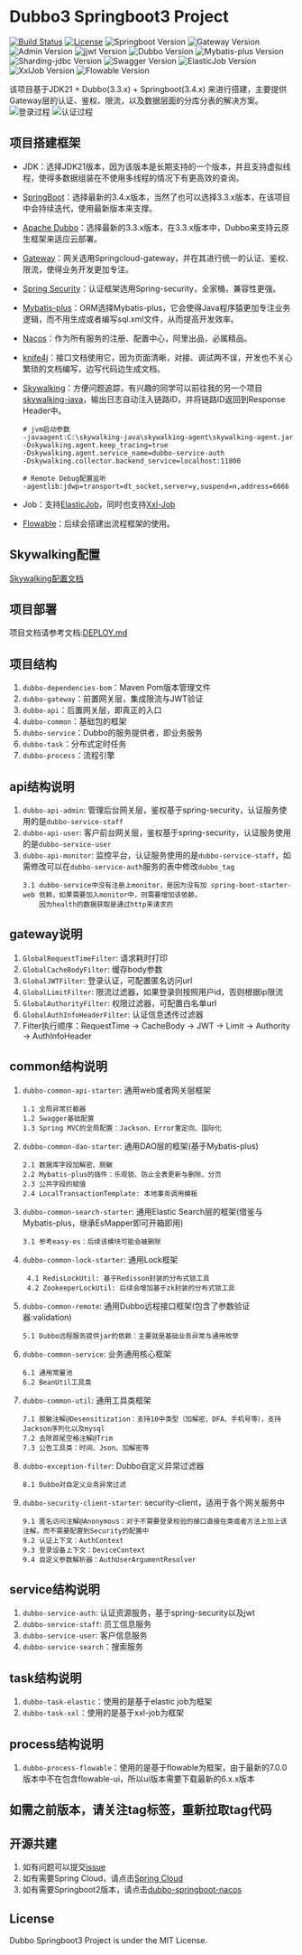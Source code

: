# Dubbo3 Springboot3 Project

[![Build Status](https://img.shields.io/badge/Build-ZhiQinlsZhen-red)](https://github.com/ZhiQinIsZhen)
[![License](https://img.shields.io/badge/License-MIT-yellow)](https://github.com/ZhiQinIsZhen/auth-netty/blob/main/LICENSE)
![Springboot Version](https://img.shields.io/badge/Springboot-3.4.2-brightgreen)
![Gateway Version](https://img.shields.io/badge/Gateway-4.1.5-brightgreen)
![Admin Version](https://img.shields.io/badge/Admin-3.4.1-brightgreen)
![jjwt Version](https://img.shields.io/badge/jjwt-0.12.6-brightgreen)
![Dubbo Version](https://img.shields.io/badge/Dubbo-3.3.3-brightgreen)
![Mybatis-plus Version](https://img.shields.io/badge/MybatisPlus-3.5.10.1-brightgreen)
![Sharding-jdbc Version](https://img.shields.io/badge/ShardingJdbc-5.5.2-brightgreen)
![Swagger Version](https://img.shields.io/badge/knife4j-4.4.0-brightgreen)
![ElasticJob Version](https://img.shields.io/badge/elasticjob-3.0.4-brightgreen)
![XxlJob Version](https://img.shields.io/badge/xxljob-3.0.0-brightgreen)
![Flowable Version](https://img.shields.io/badge/flowable-7.1.0-brightgreen)

该项目基于JDK21 + Dubbo(3.3.x) + Springboot(3.4.x) 来进行搭建，主要提供Gateway层的认证、鉴权、限流，以及数据层面的分库分表的解决方案。
![登录过程](/document/login.png)
![认证过程](/document/authority.png)

## 项目搭建框架

- JDK：选择JDK21版本，因为该版本是长期支持的一个版本，并且支持虚拟线程，使得多数据组装在不使用多线程的情况下有更高效的查询。
- [SpringBoot](https://spring.io/projects/spring-boot)：选择最新的3.4.x版本，当然了也可以选择3.3.x版本，在该项目中会持续迭代，使用最新版本来支撑。
- [Apache Dubbo](https://cn.dubbo.apache.org/zh-cn/index.html)：选择最新的3.3.x版本，在3.3.x版本中，Dubbo来支持云原生框架来适应云部署。
- [Gateway](https://spring.io/projects/spring-cloud-gateway)：网关选用Springcloud-gateway，并在其进行统一的认证、鉴权、限流，使得业务开发更加专注。
- [Spring Security](https://spring.io/projects/spring-security)：认证框架选用Spring-security，全家桶，兼容性更强。
- [Mybatis-plus](https://baomidou.com/)：ORM选择Mybatis-plus，它会使得Java程序猿更加专注业务逻辑，而不用生成或者编写sql.xml文件，从而提高开发效率。
- [Nacos](https://nacos.io/zh-cn/)：作为所有服务的注册、配置中心，阿里出品，必属精品。
- [knife4j](https://doc.xiaominfo.com)：接口文档使用它，因为页面清晰，对接、调试两不误，开发也不关心繁琐的文档编写，边写代码边生成文档。
- [Skywalking](https://skywalking.apache.org/)：方便问题追踪，有兴趣的同学可以前往我的另一个项目[skywalking-java](https://github.com/ZhiQinIsZhen/skywalking-java)，输出日志自动注入链路ID，并将链路ID返回到Response Header中。
   ```properties
   # jvm启动参数
   -javaagent:C:\skywalking-java\skywalking-agent\skywalking-agent.jar
   -Dskywalking.agent.keep_tracing=true
   -Dskywalking.agent.service_name=dubbo-service-auth
   -Dskywalking.collector.backend_service=localhost:11800
   
   # Remote Debug配置监听
   -agentlib:jdwp=transport=dt_socket,server=y,suspend=n,address=6666
   ```
  
- Job：支持[ElasticJob](https://shardingsphere.apache.org/elasticjob)，同时也支持[Xxl-Job](https://www.xuxueli.com/xxl-job/)
- [Flowable](https://www.flowable.com/open-source)：后续会搭建出流程框架的使用。

## Skywalking配置

[Skywalking配置文档](https://github.com/ZhiQinIsZhen/dubbo-springboot3/tree/main/document/README.md)

## 项目部署
项目文档请参考文档:[DEPLOY.md](https://github.com/ZhiQinIsZhen/dubbo-springboot3/tree/main/document/DEPLOY.md)

## 项目结构

1. `dubbo-dependencies-bom`：Maven Pom版本管理文件
2. `dubbo-gateway`：前置网关层，集成限流与JWT验证
3. `dubbo-api`：后置网关层，即真正的入口
4. `dubbo-common`：基础包的框架
5. `dubbo-service`：Dubbo的服务提供者，即业务服务
6. `dubbo-task`：分布式定时任务
7. `dubbo-process`：流程引擎

## api结构说明

1. `dubbo-api-admin`: 管理后台网关层，鉴权基于spring-security，认证服务使用的是`dubbo-service-staff`
2. `dubbo-api-user`: 客户前台网关层，鉴权基于spring-security，认证服务使用的是`dubbo-service-user`
3. `dubbo-api-monitor`: 监控平台，认证服务使用的是`dubbo-service-staff`，如需修改可以在`dubbo-service-auth`服务的表中修改`dubbo_tag`
    ```text
    3.1 dubbo-service中没有注册上monitor，是因为没有加 spring-boot-starter-web 依赖，如果需要加入monitor中，则需要增加该依赖，
        因为health的数据获取是通过http来请求的
    ```
## gateway说明
1. `GlobalRequestTimeFilter`: 请求耗时打印
2. `GlobalCacheBodyFilter`: 缓存body参数
3. `GlobalJWTFilter`: 登录认证，可配置匿名访问url
4. `GlobalLimitFilter`: 限流过滤器，如果登录则按照用户id，否则根据ip限流
5. `GlobalAuthorityFilter`: 权限过滤器，可配置白名单url
6. `GlobalAuthInfoHeaderFilter`: 认证信息透传过滤器
7. Filter执行顺序：RequestTime -> CacheBody -> JWT -> Limit -> Authority -> AuthInfoHeader

## common结构说明

1. `dubbo-common-api-starter`: 通用web或者网关层框架
    ```text
    1.1 全局异常拦截器
    1.2 Swagger基础配置
    1.3 Spring MVC的全局配置：Jackson、Error重定向、国际化
    ```
2. `dubbo-common-dao-starter`: 通用DAO层的框架(基于Mybatis-plus)
    ```text
    2.1 数据库字段加解密、脱敏
    2.2 Mybatis-plus的插件：乐观锁、防止全表更新与删除、分页
    2.3 公共字段的赋值
    2.4 LocalTransactionTemplate: 本地事务调用模板
    ```
3. `dubbo-common-search-starter`: 通用Elastic Search层的框架(借鉴与Mybatis-plus，继承EsMapper即可开箱即用)
    ````text
    3.1 参考easy-es：后续该模块可能会被删除
    ````
4. `dubbo-common-lock-starter`: 通用Lock框架
   ```text
    4.1 RedisLockUtil: 基于Redisson封装的分布式锁工具
    4.2 ZookeeperLockUtil: 后续会增加基于zk封装的分布式锁工具
    ```
5. `dubbo-common-remote`: 通用Dubbo远程接口框架(包含了参数验证器:validation)
    ```text
    5.1 Dubbo远程服务提供jar的依赖：主要就是基础业务异常与通用枚举
    ```
6. `dubbo-common-service`: 业务通用核心框架
    ```text
    6.1 通用常量池
    6.2 BeanUtil工具类
    ```
7. `dubbo-common-util`: 通用工具类框架
    ```text
    7.1 脱敏注解@Desensitization：支持10中类型（加解密、DFA、手机号等），支持Jackson序列化以及mysql
    7.2 去除首尾空格注解@Trim
    7.3 公告工具类：时间、Json、加解密等
    ```
8. `dubbo-exception-filter`: Dubbo自定义异常过滤器
    ```text
    8.1 Dubbo对自定义业务异常过滤
    ```
9. `dubbo-security-client-starter`: security-client，适用于各个网关服务中
    ```text
    9.1 匿名访问注解@Anonymous：对于不需要登录校验的接口直接在类或者方法上加上该注解，而不需要配置到Security的配置中
    9.2 认证上下文：AuthContext
    9.3 登录设备上下文：DeviceContext
    9.4 自定义参数解析器：AuthUserArgumentResolver
    ```

## service结构说明

1. `dubbo-service-auth`: 认证资源服务，基于spring-security以及jwt
2. `dubbo-service-staff`: 员工信息服务
3. `dubbo-service-user`: 客户信息服务
4. `dubbo-service-search`：搜索服务

## task结构说明
1. `dubbo-task-elastic`：使用的是基于elastic job为框架
2. `dubbo-task-xxl`：使用的是基于xxl-job为框架

## process结构说明
1. `dubbo-process-flowable`：使用的是基于flowable为框架，由于最新的7.0.0版本中不在包含flowable-ui，所以ui版本需要下载最新的6.x.x版本

## 如需之前版本，请关注tag标签，重新拉取tag代码

## 开源共建
1. 如有问题可以提交[issue](https://github.com/ZhiQinIsZhen/dubbo-springboot3/issues)
2. 如有需要Spring Cloud，请点击[Spring Cloud](https://github.com/ZhiQinIsZhen/springcloud-demo)
3. 如有需要Springboot2版本，请点击[dubbo-springboot-nacos](https://github.com/ZhiQinIsZhen/dubbo-springboot-nacos)

## License
Dubbo Springboot3 Project is under the MIT License.